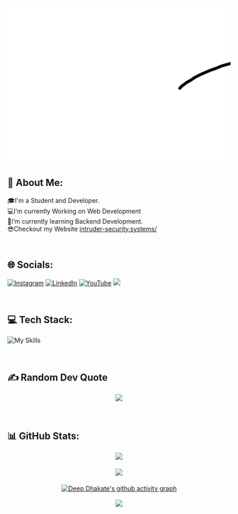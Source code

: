 <div align="center">
  <img src="./svg.svg" alt="hello"/>
</div> 


## 💫 About Me:
🎓I'm a Student and Developer.<br>
💻I’m currently Working on Web Development<br>
🚀I’m currently learning Backend Development.<br>
😎Checkout my Website [intruder-security.systems/](http://intruder-security.systems/)

<br>

## 🌐 Socials:
[![Instagram](https://img.shields.io/badge/Instagram-%23E4405F.svg?logo=Instagram&logoColor=white)](https://instagram.com/deep__dhakate) [![LinkedIn](https://img.shields.io/badge/LinkedIn-%230077B5.svg?logo=linkedin&logoColor=white)](https://linkedin.com/in/deep-dhakate-6ba5b7214) [![YouTube](https://img.shields.io/badge/YouTube-%23FF0000.svg?logo=YouTube&logoColor=white)](https://youtube.com/@InTruderSecurity) [![](https://visitcount.itsvg.in/api?id=InTruder-Sec&icon=2&color=6)](https://visitcount.itsvg.in)

<br>

## 💻 Tech Stack:
![My Skills](https://skillicons.dev/icons?i=appwrite,aws,azure,babel,bash,bootstrap,cpp,css,express,figma,firebase,git,heroku,html,jquery,linux,materialui,mongodb,mysql,netlify,nodejs,php,postman,powershell,tailwind,ts,vite,next&perline=15)


<br>

## ✍️ Random Dev Quote

<div align="center">

![](https://quotes-github-readme.vercel.app/api?type=vetical&theme=tokyonight)

</div>
<br>

## 📊 GitHub Stats:

<div align="center">

![](https://github-readme-stats.vercel.app/api?username=InTruder-Sec&theme=midnight-purple&hide_border=false&include_all_commits=true&count_private=false)<br/><br>
![](https://github-readme-streak-stats.herokuapp.com/?user=InTruder-Sec&theme=midnight-purple&hide_border=false)<br/><br>
[![Deep Dhakate's github activity graph](https://github-readme-activity-graph.vercel.app/graph?username=InTruder-Sec&bg_color=000000&color=9745f5&line=9745f5&point=8318b6&area=true&hide_border=true)](https://github-readme-activity-graph.vercel.app)<br><br>
![](https://github-readme-stats.vercel.app/api/top-langs/?username=InTruder-Sec&theme=midnight-purple&hide_border=false&include_all_commits=true&count_private=false&layout=compact)

</div>










